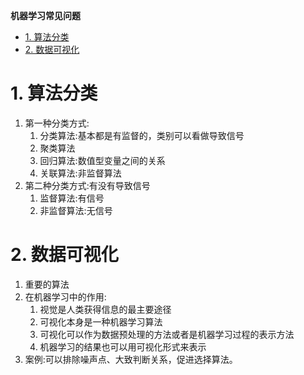 **机器学习常见问题**
<!-- TOC -->

- [1. 算法分类](#1-算法分类)
- [2. 数据可视化](#2-数据可视化)

<!-- /TOC -->
# 1. 算法分类
1. 第一种分类方式:
    1. 分类算法:基本都是有监督的，类别可以看做导致信号
    2. 聚类算法
    3. 回归算法:数值型变量之间的关系
    4. 关联算法:非监督算法
2. 第二种分类方式:有没有导致信号
    1. 监督算法:有信号
    2. 非监督算法:无信号

# 2. 数据可视化
1. 重要的算法
2. 在机器学习中的作用:
    1. 视觉是人类获得信息的最主要途径
    2. 可视化本身是一种机器学习算法
    3. 可视化可以作为数据预处理的方法或者是机器学习过程的表示方法
    4. 机器学习的结果也可以用可视化形式来表示
3. 案例:可以排除噪声点、大致判断关系，促进选择算法。
